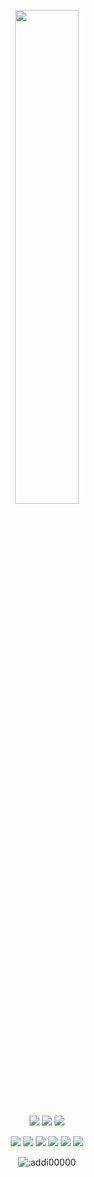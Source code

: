 <p align=center>
  <a href="https://discord.com/users/951617639808114738"><img src="https://lanyard-profile-readme.vercel.app/api/951617639808114738" width=45%></a>
</p>

<p align="center">
  <a href="https://discord.com/users/951617639808114738"><img src="https://img.shields.io/github/followers/addi00000?style=for-the-badge"></img></a>
  <a href="https://discord.com/users/951617639808114738"><img src="https://img.shields.io/github/stars/addi00000?style=for-the-badge"></img></a>
  <a href="https://Toepas.com"><img src="https://img.shields.io/website?down_message=addidix.xyz%20is%20down%21&style=for-the-badge&up_message=addidix.xyz%20is%20up%21&url=https%3A%2F%2Fwww.addidix.xyz"></img></a>
</p>

<p align="center">
  <a href="https://discord.com/users/951617639808114738"><img src="https://img.shields.io/badge/python-3670A0?style=for-the-badge&logo=python&logoColor=ffdd54"></a>
  <a href="https://discord.com/users/951617639808114738"><img src="https://img.shields.io/badge/Go-00ADD8?style=for-the-badge&logo=go&logoColor=white"></a>
  <a href="https://github.com.addi00000"><img src="https://img.shields.io/badge/SvelteKit-FF3E00?style=for-the-badge&logo=Svelte&logoColor=white"></a>
  <a href="https://discord.com/users/951617639808114738"><img src="https://img.shields.io/badge/Sass-CC6699?style=for-the-badge&logo=sass&logoColor=white"></a>
  <a href="https://discord.com/users/951617639808114738"><img src="https://img.shields.io/badge/javascript-%23323330.svg?style=for-the-badge&logo=javascript&logoColor=%23F7DF1E"></a>
  <a href="https://discord.com/users/951617639808114738"><img src="https://img.shields.io/badge/typescript-%23007ACC.svg?style=for-the-badge&logo=typescript&logoColor=white"></a>
</p>

<p align="center"><img src="https://count.getloli.com/get/@:addi00000" alt=":addi00000" /></p>
